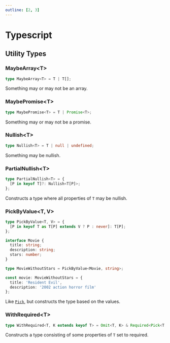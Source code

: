 ```yaml
---
outline: [2, 3]
---
```


# Typescript

## Utility Types

### MaybeArray\<T>

```ts
type MaybeArray<T> = T | T[];
```

Something may or may not be an array.

### MaybePromise\<T>

```ts
type MaybePromise<T> = T | Promise<T>;
```

Something may or may not be a promise.

### Nullish\<T>

```ts
type Nullish<T> = T | null | undefined;
```

Something may be nullish.

### PartialNullish\<T>

```ts
type PartialNullish<T> = {
  [P in keyof T]?: Nullish<T[P]>;
};
```

Constructs a type where all properties of `T` may be nullish.

### PickByValue\<T, V>

```ts
type PickByValue<T, V> = {
  [P in keyof T as T[P] extends V ? P : never]: T[P];
};

interface Movie {
  title: string;
  description: string;
  stars: number;
}

type MovieWithoutStars = PickByValue<Movie, string>;

const movie: MovieWithoutStars = {
  title: 'Resident Evil',
  description: '2002 action horror film'
};
```

Like [`Pick`](https://www.typescriptlang.org/docs/handbook/utility-types.html#picktype-keys), but constructs the type based on the values.

### WithRequired\<T>

```ts
type WithRequired<T, K extends keyof T> = Omit<T, K> & Required<Pick<T, K>>;
```

Constructs a type consisting of some properties of `T` set to required.
